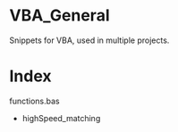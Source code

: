 # VBA_General
Snippets for VBA, used in multiple projects.

# Index

functions.bas
  - highSpeed_matching

